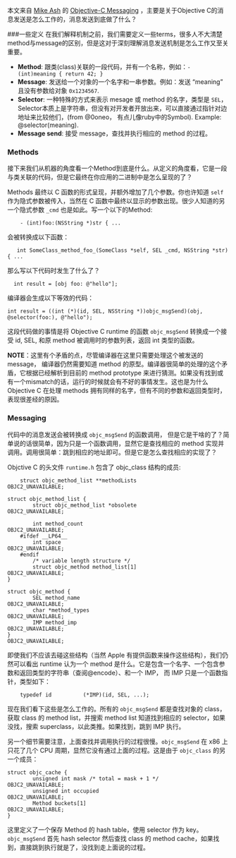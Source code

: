本文来自 [Mike Ash](https://www.mikeash.com/) 的 [Objective-C Messaging](https://www.mikeash.com/pyblog/friday-qa-2009-03-20-objective-c-messaging.html) ，主要是关于Objective C的消息发送是怎么工作的，消息发送到底做了什么？


###一些定义
在我们解释机制之前，我们需要定义一些terms，很多人不大清楚method与message的区别，但是这对于深刻理解消息发送机制是怎么工作又至关重要。
	
* **Method**: 跟类(class)关联的一段代码，并有一个名称，例如：`- (int)meaning { return 42; }`
* **Message**: 发送给一个对象的一个名字和一串参数。例如：发送 “meaning” 且没有参数给对象 `0x1234567`.
* **Selector**: 一种特殊的方式来表示 mesage 或 method 的名字，类型是 `SEL`，Selector本质上是字符串，但没有对开发者开放出来，可以直接通过指针对边地址来比较他们，(from @0oneo， 有点儿像ruby中的Symbol). Example: @selector(meaning).
* **Message send**:  接受 message，查找并执行相应的 method 的过程。


### Methods
接下来我们从机器的角度看一个Method到底是什么。从定义的角度看，它是一段与类关联的代码，但是它最终在你应用的二进制中是怎么呈现的了？

Methods 最终以 C 函数的形式呈现，并额外增加了几个参数。你也许知道 `self` 作为隐式参数被传入，当然在 C 函数中最终以显示的参数出现。很少人知道的另一个隐式参数 `_cmd` 也是如此。写一个以下的Method:

``` objc
	- (int)foo:(NSString *)str { ...
```

会被转换成以下函数：

```objc
   int SomeClass_method_foo_(SomeClass *self, SEL _cmd, NSString *str) { ...
```

那么写以下代码时发生了什么了？

```objc
  int result = [obj foo: @"hello"];
```

编译器会生成以下等效的代码：

```
int result = ((int (*)(id, SEL, NSString *))objc_msgSend)(obj, @selector(foo:), @"hello");  
```

这段代码做的事情是将 Objective C runtime 的函数 `objc_msgSend` 转换成一个接受 id, SEL, 和原 method 被调用时的参数列表，返回 int 类型的函数。

**NOTE**：这里有个矛盾的点，尽管编译器在这里只需要处理这个被发送的 message， 编译器仍然需要知道 method 的原型。编译器很简单的处理的这个矛盾，它根据已经解析到目前的 method prototype 来进行猜测。如果没有找到或有一个mismatch的话，运行的时候就会有不好的事情发生。这也是为什么 Objective C 在处理 methods 拥有同样的名字，但有不同的参数和返回类型时，表现很差经的原因。

### Messaging
代码中的消息发送会被转换成  `objc_msgSend` 的函数调用， 但是它是干啥的了？简单说的话很简单，因为只是一个函数调用，显然它是查找相应的 method 实现并调用。调用很简单：跳到相应的地址即可。但是它是怎么查找相应的实现了？

Objctive C 的头文件 `runtime.h` 包含了 objc_class 结构的成员:

```objc
    struct objc_method_list **methodLists                    OBJC2_UNAVAILABLE;
``` 

```objc
struct objc_method_list {
        struct objc_method_list *obsolete                        OBJC2_UNAVAILABLE;
    
        int method_count                                         OBJC2_UNAVAILABLE;
    #ifdef __LP64__
        int space                                                OBJC2_UNAVAILABLE;
    #endif
        /* variable length structure */
        struct objc_method method_list[1]                        OBJC2_UNAVAILABLE;
}
```

```objc
struct objc_method {
        SEL method_name                                          OBJC2_UNAVAILABLE;
        char *method_types                                       OBJC2_UNAVAILABLE;
        IMP method_imp                                           OBJC2_UNAVAILABLE;
}                                                                OBJC2_UNAVAILABLE;
```

即使我们不应该去碰这些结构（当然 Apple 有提供函数来操作这些结构），我们仍然可以看出 runtime 认为一个 method 是什么。它是包含一个名字、一个包含参数和返回类型的字符串（查阅@encode）、和一个 IMP， 而 IMP 只是一个函数指针，类型如下：

```objc
    typedef id 			(*IMP)(id, SEL, ...);
```

现在我们看下这些是怎么工作的。所有的 `objc_msgSend` 都是查找对象的 class，获取 class 的 method list，并搜索 method list 知道找到相应的 selector，如果没找，搜索 superclass，以此类推。如果找到，跳到 IMP 执行。

另一个细节需要注意，上面查找并调用执行的过程很慢。`objc_msgSend` 在 x86 上只花了几个 CPU 周期，显然它没有通过上面的过程。这是由于 `objc_class` 的另一个成员：

```objc
struct objc_cache {
        unsigned int mask /* total = mask + 1 */                 OBJC2_UNAVAILABLE;
        unsigned int occupied                                    OBJC2_UNAVAILABLE;
        Method buckets[1]                                        OBJC2_UNAVAILABLE;
}
``` 

这里定义了一个保存 Method 的 hash table，使用 selector 作为 key。`objc_msgSend` 首先 hash selector
然后查找 class 的 method cache，如果找到，直接跳到执行就是了，没找到走上面说的过程。

